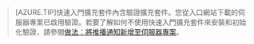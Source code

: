 
>[AZURE.TIP]快速入門擴充套件內含驗證擴充套件。您從入口網站下載的伺服器專案已啟用驗證。若要了解如何不使用快速入門擴充套件來安裝和初始化驗證，請參閱[做法：將推播通知新增至伺服器專案](../articles/app-service-mobile/app-service-mobile-dotnet-backend-how-to-use-server-sdk.md#how-to-add-authentication-to-a-server-project)。

<!---HONumber=August15_HO9-->